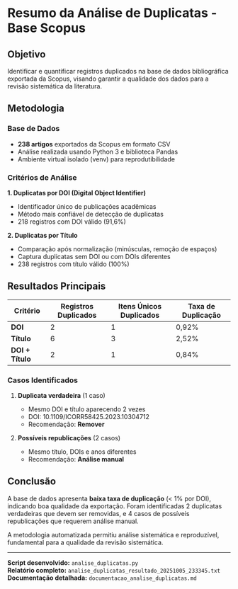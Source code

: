 # Resumo da Análise de Duplicatas - Base Scopus

## Objetivo

Identificar e quantificar registros duplicados na base de dados bibliográfica exportada da Scopus, visando garantir a qualidade dos dados para a revisão sistemática da literatura.

## Metodologia

### Base de Dados
- **238 artigos** exportados da Scopus em formato CSV
- Análise realizada usando Python 3 e biblioteca Pandas
- Ambiente virtual isolado (venv) para reprodutibilidade

### Critérios de Análise

**1. Duplicatas por DOI (Digital Object Identifier)**
- Identificador único de publicações acadêmicas
- Método mais confiável de detecção de duplicatas
- 218 registros com DOI válido (91,6%)

**2. Duplicatas por Título**
- Comparação após normalização (minúsculas, remoção de espaços)
- Captura duplicatas sem DOI ou com DOIs diferentes
- 238 registros com título válido (100%)

## Resultados Principais

| Critério | Registros Duplicados | Itens Únicos Duplicados | Taxa de Duplicação |
|----------|---------------------|-------------------------|-------------------|
| **DOI** | 2 | 1 | 0,92% |
| **Título** | 6 | 3 | 2,52% |
| **DOI + Título** | 2 | 1 | 0,84% |

### Casos Identificados

1. **Duplicata verdadeira** (1 caso)
   - Mesmo DOI e título aparecendo 2 vezes
   - DOI: 10.1109/ICORR58425.2023.10304712
   - Recomendação: **Remover**

2. **Possíveis republicações** (2 casos)
   - Mesmo título, DOIs e anos diferentes
   - Recomendação: **Análise manual**

## Conclusão

A base de dados apresenta **baixa taxa de duplicação** (< 1% por DOI), indicando boa qualidade da exportação. Foram identificadas 2 duplicatas verdadeiras que devem ser removidas, e 4 casos de possíveis republicações que requerem análise manual.

A metodologia automatizada permitiu análise sistemática e reproduzível, fundamental para a qualidade da revisão sistemática.

---

**Script desenvolvido:** `analise_duplicatas.py`  
**Relatório completo:** `analise_duplicatas_resultado_20251005_233345.txt`  
**Documentação detalhada:** `documentacao_analise_duplicatas.md`

